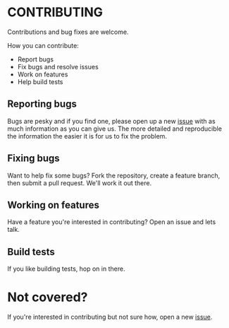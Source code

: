 # CONTRIBUTING

Contributions and bug fixes are welcome.

How you can contribute:

-   Report bugs
-   Fix bugs and resolve issues
-   Work on features
-   Help build tests

## Reporting bugs

Bugs are pesky and if you find one, please open up a new [issue](https://github.com/HosfordDotMe/VSCNotes/issues) with as much information as you can give us. The more detailed and reproducible the information the easier it is for us to fix the problem.

## Fixing bugs

Want to help fix some bugs? Fork the repository, create a feature branch, then submit a pull request. We'll work it out there.

## Working on features

Have a feature you're interested in contributing? Open an issue and lets talk.

## Build tests

If you like building tests, hop on in there.

# Not covered?

If you're interested in contributing but not sure how, open a new [issue](https://github.com/HosfordDotMe/VSCNotes/issues).
